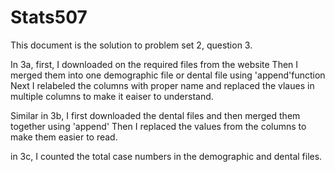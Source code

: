 # Stats507
This document is the solution to problem set 2, question 3.

In 3a, first, I downloaded on the required files from the website
Then I merged them into one demographic file or dental file using 'append'function
Next I relabeled the columns with proper name and replaced the vlaues in multiple columns to make it eaiser to understand.

Similar in 3b, I first downloaded the dental files and then merged them together using 'append'
Then I replaced the values from the columns to make them easier to read.

in 3c, I counted the total case numbers in the demographic and dental files. 
